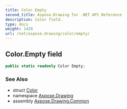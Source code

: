 ```yaml
---
title: Color.Empty
second_title: Aspose.Drawing for .NET API Reference
description: Color field. 
type: docs
weight: 1420
url: /net/aspose.drawing/color/empty/
---
```

## Color.Empty field

```csharp
public static readonly Color Empty;
```

### See Also

* struct [Color](../)
* namespace [Aspose.Drawing](../../color/)
* assembly [Aspose.Drawing.Common](../../../)


